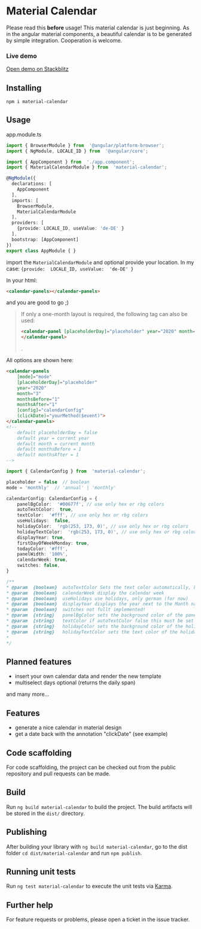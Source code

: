 # Material Calendar
Please read this **before** usage!
This material calendar is just beginning. As in the angular material components, a beautiful calendar is to be generated by simple integration. Cooperation is welcome.

### Live demo
[Open demo on Stackblitz](https://stackblitz.com/github/e-netsupport/material-calendar-demo)

## Installing
`npm i material-calendar`

## Usage
app.module.ts
``` typescript
import { BrowserModule } from  '@angular/platform-browser';
import { NgModule, LOCALE_ID } from  '@angular/core';

import { AppComponent } from  './app.component';
import { MaterialCalendarModule } from  'material-calendar';

@NgModule({
  declarations: [
    AppComponent
  ],
  imports: [
    BrowserModule,
    MaterialCalendarModule
  ],
  providers: [
    {provide: LOCALE_ID, useValue: 'de-DE' }
  ],
  bootstrap: [AppComponent]
})
export class AppModule { }
```
import the  `MaterialCalendarModule` and optional provide your location.
In my case: `{provide:  LOCALE_ID, useValue:  'de-DE' }`

In your html:
``` html
<calendar-panels></calendar-panels>
```
and you are good to go ;)

>If only a one-month layout is required, the following tag can also be used:
>``` html
><calendar-panel [placeholderDay]="placeholder" year="2020" month="5" [config]="calendarConfig" (clickDate)="yourMethod($event)">
></calendar-panel>
>```
>.


All options are shown here:

``` html
<calendar-panels
	[mode]="mode"
	[placeholderDay]="placeholder"
	year="2020"
	month="3" 
	monthsBefore="1"
	monthsAfter="1"
	[config]="calendarConfig"
	(clickDate)="yourMethod($event)">
</calendar-panels>
<!--
	default placeholderDay = false
	default year = current year
	default month = current month
	default monthsBefore = 1
	default monthsAfter = 1
-->
```
``` typescript
import { CalendarConfig } from  'material-calendar';

placeholder = false  // boolean
mode = 'monthly'  // 'annual' | 'monthly'

calendarConfig: CalendarConfig = {
	panelBgColor:  '#00677f', // use only hex or rbg colors
	autoTextColor:  true,
	textColor:  '#fff', // use only hex or rbg colors
	useHolidays:  false,
	holidayColor:  'rgb(253, 173, 0)', // use only hex or rbg colors
	holidayTextColor:  'rgb(253, 173, 0)', // use only hex or rbg colors
	displayYear: true,
    firstDayOfWeekMonday: true,
    todayColor: '#fff',
    panelWidth: '100%',
    calendarWeek: true,
    switches: false,
}
```
``` javascript
/**
* @param  {boolean}  autoTextColor Sets the text color automatically, based on the backgroud colors
* @param  {boolean}  calendarWeek display the calendar week
* @param  {boolean}  useHolidays use holidays, only german (for now)
* @param  {boolean}  displayYear displays the year next to the Month name
* @param  {boolean}  switches not fullt implemented!
* @param  {string}   panelBgColor sets the background color of the panel
* @param  {string}   textColor if autoTextColor false this must be set to a custom color
* @param  {string}   holidayColor sets the background color of the holiday field
* @param  {string}   holidayTextColor sets the text color of the holiday field
*
*/
```

## Planned features

- insert your own calendar data and render the new template
- multiselect days optional (returns the daily span)

and many more...

## Features

- generate a nice calendar in material design
- get a date back with the annotation "clickDate" (see example)

## Code scaffolding

For code scaffolding, the project can be checked out from the public repository and pull requests can be made.
  

## Build


Run `ng build material-calendar` to build the project. The build artifacts will be stored in the `dist/` directory.

## Publishing

After building your library with `ng build material-calendar`, go to the dist folder `cd dist/material-calendar` and run `npm publish`.

  

## Running unit tests

  

Run `ng test material-calendar` to execute the unit tests via [Karma](https://karma-runner.github.io).

  

## Further help
For feature requests or problems, please open a ticket in the issue tracker.